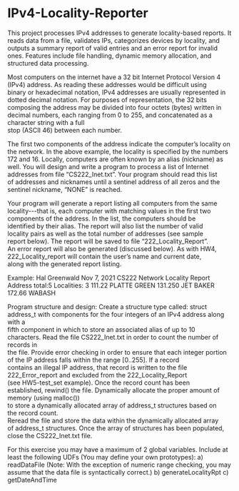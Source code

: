 # IPv4-Locality-Reporter
This project processes IPv4 addresses to generate locality-based reports. It reads data from a file, validates IPs, categorizes devices by locality, and outputs a summary report of valid entries and an error report for invalid ones. Features include file handling, dynamic memory allocation, and structured data processing.

Most computers on	the	internet	have	a	32	bit Internet	Protocol	Version	4	
(IPv4) address. As	reading	these addresses	would	be	difficult	using	
binary	or	hexadecimal	notation, IPv4 addresses	are usually	represented	
in	dotted	decimal notation.
For	purposes	of	representation,	the 32 bits composing	the	address may	
be	divided	into	four	octets	(bytes)	written	in	decimal	numbers, each
ranging	from	0	to	255,	and	concatenated	as	a	character	string	with	a	full	
stop	 (ASCII	46)	between	each	number.

The	first	two	components	of	the	address	indicate	the	computer’s	locality
on	the	network.	In	the	above	example,	the	locality	is	specified	by	the	
numbers	172 and	16.
Locally,	computers	are	often known	by	an alias (nickname) as	
well.	 You will design	and	write a	program	to	process	a	list	of	Internet	
addresses from	file	“CS222_Inet.txt”.		Your	program	should	read	this list	
of	addresses	and	nicknames	until a	sentinel	address	of	all	zeros	and	the
sentinel	nickname,	“NONE” is	reached.

Your program	will	generate	a	report	listing all computers	from	the	same	
locality---that	is,	each	computer with	matching	values	in	the	first	two
components of	the	address.	In	the	list,	the	computers	should	be	
identified	by	their	alias. The	report	will	also	list	the	number	of	valid	
locality	pairs	as	well	as	the	total	number	of	addresses	(see	sample	
report	below). The	report	will	be	saved	to	file	“222_Locality_Report”.	
An	error	report	will	also	be	generated	(discussed	below).	As	with	HW4,	
222_Locality_report	will	contain	the	user’s	name	and	current	date,	
along	with	the	generated	report	listing.

Example:
Hal	Greenwald	Nov 7,	2021
CS222	Network	Locality	Report
Address	total:5
Localities:	3
111.22
PLATTE
GREEN
131.250
JET
BAKER
172.66
WABASH

Program	structure	and	design:
Create	a	structure	type	called:
struct address_t
with	components	for	the	four	integers	of	an	IPv4	address	along	with a	
fifth	component	in	which	to	store	an	associated	alias	of	up	to	10	
characters.
Read	the	file	CS222_Inet.txt in	order	to	count	the	number	of	records	in	
the	file.	Provide	error	checking	in	order	to	ensure	that	each	integer	
portion	of	the	IP	address	falls	within	the	range	[0..255].	If	a	record	
contains	an	illegal	IP	address,	that	record	is	written to	the	file	
222_Error_report and	excluded from	the	222_Locality_Report 												
(see	HW5-test_set	example).	Once	the	record	count	has	been	
established,	rewind() the	file.
Dynamically	allocate the	proper	amount	of	memory	(using	malloc())	
to	store	a dynamically	allocated array	of	address_t	structures	based	on	
the	record	count.	
Reread	the	file	and	store	the	data	within	the	dynamically	allocated	array	
of	address_t structures.	Once	the	array	of	structures	has	been	populated,
close	the	CS222_Inet.txt	file.		

For	this	exercise	you	may	have	a	maximum	of	2	global	variables.
Include	at	least the	following	UDFs (You	may	define	your	own	prototypes):
a)	readDataFile			(Note:	With	the	exception	of	numeric	range	checking,	you	may	
											assume	that	the	data	file	is	syntactically	correct.)
b)	generateLocalityRpt
c) getDateAndTime			
